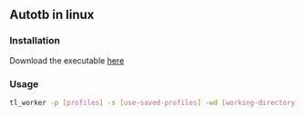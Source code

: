 ## Autotb in linux
### Installation 
Download the executable [here](https://github.com/Austin-rgb/autotb/releases/download/linux-25.4.1-ubuntu/tl_worker)

### Usage 
```bash
tl_worker -p [profiles] -s [use-saved-profiles] -wd [working-directory]
```
